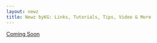 ```yaml
--- 
layout: newz 
title: Newz byKG: Links, Tutorials, Tips, Video & More 
---
```


<a href="#">Coming Soon</a>
